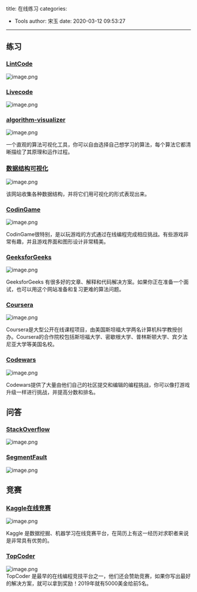 title: 在线练习
categories:
 - Tools
author: 宋玉
date: 2020-03-12 09:53:27
---

## 练习

### [LintCode](https://www.lintcode.com/problem/)
![image.png](https://cdn.nlark.com/yuque/0/2020/png/394169/1582643960431-99dfe2cd-6c33-4168-a19e-b5b981aaa794.png#align=left&display=inline&height=755&name=image.png&originHeight=1510&originWidth=2878&size=345204&status=done&style=none&width=1439)

### [Livecode](https://livecode.com/)
![image.png](https://cdn.nlark.com/yuque/0/2020/png/394169/1582643994777-121c6c9d-4f3a-4446-a7e6-781d28e15fbd.png#align=left&display=inline&height=765&name=image.png&originHeight=1530&originWidth=2870&size=3269367&status=done&style=none&width=1435)

### [algorithm-visualizer](https://algorithm-visualizer.org/)
![image.png](https://cdn.nlark.com/yuque/0/2020/png/394169/1583539255810-ed02c3da-4a6e-4e95-abca-e751982c3696.png#align=left&display=inline&height=769&name=image.png&originHeight=1538&originWidth=2880&size=734377&status=done&style=none&width=1440)

一个直观的算法可视化工具，你可以自由选择自己想学习的算法，每个算法它都清晰描绘了其原理和运作过程。

### [数据结构可视化](https://www.cs.usfca.edu/~galles/visualization/Algorithms.html)
![image.png](https://cdn.nlark.com/yuque/0/2020/png/394169/1583539321822-391ea725-f7c8-42bb-a694-be9d17b0b198.png#align=left&display=inline&height=762&name=image.png&originHeight=1524&originWidth=2878&size=394516&status=done&style=none&width=1439)

该网站收集各种数据结构，并将它们用可视化的形式表现出来。

### [CodinGame](https://www.codingame.com/start)
![image.png](https://cdn.nlark.com/yuque/0/2020/png/394169/1583977461039-9c6fcf5f-2d9f-456c-9195-ab28b0a548b0.png#align=left&display=inline&height=604&name=image.png&originHeight=604&originWidth=1440&size=1331311&status=done&style=none&width=1440)

CodinGame很特别，是以玩游戏的方式通过在线编程完成相应挑战。有些游戏非常有趣，并且游戏界面和图形设计非常精美。

### [GeeksforGeeks](https://www.geeksforgeeks.org/)
![image.png](https://cdn.nlark.com/yuque/0/2020/png/394169/1583977474748-7c203cbf-a58c-42d4-b35d-bb7baaa0de88.png#align=left&display=inline&height=786&name=image.png&originHeight=786&originWidth=1404&size=560934&status=done&style=none&width=1404)

GeeksforGeeks 有很多好的文章、解释和代码解决方案。如果你正在准备一个面试，也可以用这个网站准备和复习更难的算法问题。

### [Coursera](https://www.coursera.org/)
![image.png](https://cdn.nlark.com/yuque/0/2020/png/394169/1583977778482-ed4d5e1a-c719-4673-8871-bccd528ce835.png#align=left&display=inline&height=760&name=image.png&originHeight=1520&originWidth=2880&size=4335301&status=done&style=none&width=1440)

Coursera是大型公开在线课程项目，由美国斯坦福大学两名计算机科学教授创办。Coursera的合作院校包括斯坦福大学、密歇根大学、普林斯顿大学、宾夕法尼亚大学等美国名校。

### [Codewars](https://link.zhihu.com/?target=https%3A//www.codewars.com/)
![image.png](https://cdn.nlark.com/yuque/0/2020/png/394169/1583977574059-6647dab3-da54-4537-993d-94e68634e7fb.png#align=left&display=inline&height=764&name=image.png&originHeight=1528&originWidth=2878&size=2481988&status=done&style=none&width=1439)

Codewars提供了大量由他们自己的社区提交和编辑的编程挑战，你可以像打游戏升级一样进行挑战，并提高分数和排名。

## 问答

### [StackOverflow](https://stackoverflow.com/)
![image.png](https://cdn.nlark.com/yuque/0/2020/png/394169/1583846926208-18f2262e-6480-4e71-91b4-2003dd4f2e39.png#align=left&display=inline&height=759&name=image.png&originHeight=1518&originWidth=2876&size=419353&status=done&style=none&width=1438)

### [SegmentFault](https://segmentfault.com/)
![image.png](https://cdn.nlark.com/yuque/0/2020/png/394169/1583846964464-408652ca-32e8-4ab2-b12e-17d14749cccd.png#align=left&display=inline&height=760&name=image.png&originHeight=1520&originWidth=2876&size=1149358&status=done&style=none&width=1438)

### 


## 竞赛

### [Kaggle在线竞赛](https://link.zhihu.com/?target=https%3A//www.kaggle.com/)
![image.png](https://cdn.nlark.com/yuque/0/2020/png/394169/1583977603502-a847023e-7f9f-4380-8812-900405b0bb1b.png#align=left&display=inline&height=717&name=image.png&originHeight=717&originWidth=1440&size=406391&status=done&style=none&width=1440)

Kaggle 是数据挖掘、机器学习在线竞赛平台，在简历上有这一经历对求职者来说是非常具有优势的。

### [TopCoder](https://link.zhihu.com/?target=https%3A//www.topcoder.com/challenges/)
![image.png](https://cdn.nlark.com/yuque/0/2020/png/394169/1583977635975-2ff32cd5-f873-420f-bb51-af9a0a6e4ac7.png#align=left&display=inline&height=496&name=image.png&originHeight=496&originWidth=1080&size=888950&status=done&style=none&width=1080)<br />TopCoder 是最早的在线编程竞技平台之一，他们还会赞助竞赛，如果你写出最好的解决方案，就可以拿到奖励！2019年就有5000美金给前5名。
